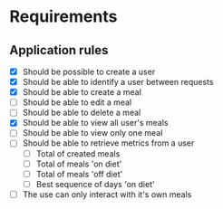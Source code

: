 # Requirements

## Application rules
- [X] Should be possible to create a user
- [X] Should be able to identify a user between requests
- [X] Should be able to create a meal
- [ ] Should be able to edit a meal
- [ ] Should be able to delete a meal
- [X] Should be able to view all user's meals
- [ ] Should be able to view only one meal
- [ ] Should be able to retrieve metrics from a user
  - [ ] Total of created meals
  - [ ] Total of meals 'on diet'
  - [ ] Total of meals 'off diet'
  - [ ] Best sequence of days 'on diet'
- [ ] The use can only interact with it's own meals

